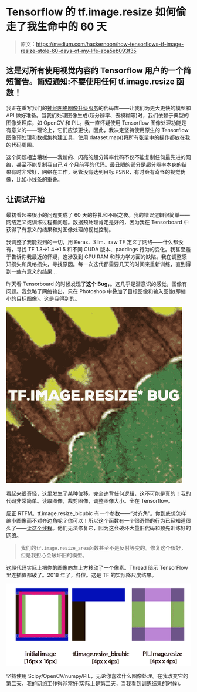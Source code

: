 # Tensorflow 的 tf.image.resize 如何偷走了我生命中的 60 天

> 原文：<https://medium.com/hackernoon/how-tensorflows-tf-image-resize-stole-60-days-of-my-life-aba5eb093f35>

## 这是对所有使用视觉内容的 Tensorflow 用户的一个简短警告。简短通知:不要使用任何 **tf.image.resize** 函数！

我正在重写我们的[神经网络图像升级服务](https://letsenhance.io)的代码库——让我们为更大更快的模型和 API 做好准备。当我们处理图像生成(超分辨率、去模糊等)时，我们依赖于典型的图像处理库，如 OpenCV 和 PIL。我一直怀疑使用 Tensorflow 图像处理功能是有意义的——理论上，它们应该更快。因此，我决定坚持使用原生的 Tensorflow 图像预处理和数据集构建工具，使用 dataset.map()将所有张量中的操作都放在我的代码周围。

这个问题相当糟糕——我新的、闪亮的超分辨率代码不仅不能复制任何最先进的网络，甚至不能复制我自己 4 个月前写的代码。最丑陋的部分是超分辨率本身的结果有时非常好，网络在工作，尽管没有达到目标 PSNR，有时会有奇怪的视觉伪像，比如小线条的重叠。

## 让调试开始

最初看起来很小的问题变成了 60 天的挣扎和不眠之夜。我的错误逻辑很简单——网络定义或训练过程有问题。数据预处理肯定是好的，因为我在 Tensorboard 中获得了有意义的结果和对图像处理的视觉控制。

我调整了我能找到的一切，用 Keras、Slim、raw TF 定义了网络——什么都没有，寻找 TF 1.3->1.4->1.5 和不同 CUDA 版本、paddings 行为的变化。我甚至羞于告诉你我最近的怀疑，这涉及到 GPU RAM 和静力学方面的缺陷。我在调整感知损失和风格损失，寻找原因。每一次迭代都需要几天的时间来重新训练，直到得到一些有意义的结果…

昨天看 Tensorboard 的时候发现了**这个 Bug，**。这几乎是潜意识的感觉，图像有问题。我忽略了网络输出，只在 Photoshop 中叠加了目标图像和输入图像(即缩小的目标图像)。这是我得到的。

![](img/04b2129ff28d9789c873b47498514a8a.png)

看起来很奇怪，这里发生了某种位移。完全违背任何逻辑，这不可能是真的！我的代码非常简单。读取图像，裁剪图像，调整图像大小。全在 Tensorflow。

反正 RTFM。tf.image.resize_bicubic 有一个参数——“对齐角”。你到底想怎样缩小图像而不对齐边角呢？你可以！所以这个函数有一个很奇怪的行为已经知道很久了——[读这个线程](https://github.com/tensorflow/tensorflow/issues/6720)。他们无法修复它，因为这会破坏大量旧代码和预先训练好的网络。

> 我们的`tf.image.resize_area`函数甚至不是反射等变的。修复这个很好，但是我担心会破坏旧的模型。

这段代码实际上把你的图像向左上方移动了一个像素。Thread 暗示 TensorFlow 里连插值都破了。2018 年了，各位。这是 TF 的实际降尺度结果。

![](img/9f5a967b7432bbdc9e54fc9549142303.png)

坚持使用 Scipy/OpenCV/numpy/PIL，无论你喜欢什么图像处理。在我改变它的第二天，我的网络工作得非常好(实际上是第二天，当我看到训练结果的时候)。